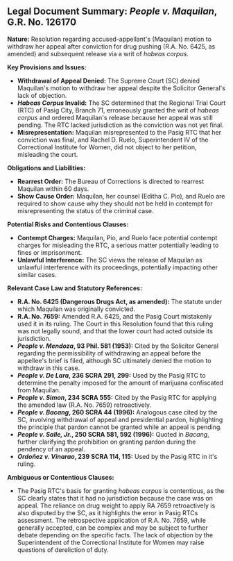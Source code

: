 ## Legal Document Summary: *People v. Maquilan*, G.R. No. 126170

**Nature:** Resolution regarding accused-appellant's (Maquilan) motion to withdraw her appeal after conviction for drug pushing (R.A. No. 6425, as amended) and subsequent release via a writ of *habeas corpus*.

**Key Provisions and Issues:**

*   **Withdrawal of Appeal Denied:** The Supreme Court (SC) denied Maquilan's motion to withdraw her appeal despite the Solicitor General's lack of objection.
*   ***Habeas Corpus* Invalid:** The SC determined that the Regional Trial Court (RTC) of Pasig City, Branch 71, erroneously granted the writ of *habeas corpus* and ordered Maquilan's release because her appeal was still pending. The RTC lacked jurisdiction as the conviction was not yet final.
*   **Misrepresentation:** Maquilan misrepresented to the Pasig RTC that her conviction was final, and Rachel D. Ruelo, Superintendent IV of the Correctional Institute for Women, did not object to her petition, misleading the court.

**Obligations and Liabilities:**

*   **Rearrest Order:** The Bureau of Corrections is directed to rearrest Maquilan within 60 days.
*   **Show Cause Order:** Maquilan, her counsel (Editha C. Pio), and Ruelo are required to show cause why they should not be held in contempt for misrepresenting the status of the criminal case.

**Potential Risks and Contentious Clauses:**

*   **Contempt Charges:** Maquilan, Pio, and Ruelo face potential contempt charges for misleading the RTC, a serious matter potentially leading to fines or imprisonment.
*   **Unlawful Interference:** The SC views the release of Maquilan as unlawful interference with its proceedings, potentially impacting other similar cases.

**Relevant Case Law and Statutory References:**

*   **R.A. No. 6425 (Dangerous Drugs Act, as amended):** The statute under which Maquilan was originally convicted.
*   **R.A. No. 7659:** Amended R.A. 6425, and the Pasig Court mistakenly used it in its ruling. The Court in this Resolution found that this ruling was not legally sound, and that the lower court had acted outside its jurisdiction.
*   ***People v. Mendoza*, 93 Phil. 581 (1953):** Cited by the Solicitor General regarding the permissibility of withdrawing an appeal before the appellee's brief is filed, although SC ultimately denied the motion to withdraw in this case.
*   ***People v. De Lara*, 236 SCRA 291, 299:** Used by the Pasig RTC to determine the penalty imposed for the amount of marijuana confiscated from Maquilan.
*   ***People v. Simon*, 234 SCRA 555:** Cited by the Pasig RTC for applying the amended law (R.A. No. 7659) retroactively.
*   ***People v. Bacang*, 260 SCRA 44 (1996):** Analogous case cited by the SC, involving withdrawal of appeal and presidential pardon, highlighting the principle that pardon cannot be granted while an appeal is pending.
*   ***People v. Salle, Jr.*, 250 SCRA 581, 592 (1996):** Quoted in *Bacang*, further clarifying the prohibition on granting pardon during the pendency of an appeal.
*   ***Ordoñez v. Vinarao*, 239 SCRA 114, 115:** Used by the Pasig RTC in it's ruling.

**Ambiguous or Contentious Clauses:**

* The Pasig RTC's basis for granting *habeas corpus* is contentious, as the SC clearly states that it had no jurisdiction because the case was on appeal. The reliance on drug weight to apply RA 7659 retroactively is also disputed by the SC, as it highlights the error in Pasig RTCs assessment. The retrospective application of R.A. No. 7659, while generally accepted, can be complex and may be subject to further debate depending on the specific facts. The lack of objection by the Superintendent of the Correctional Institute for Women may raise questions of dereliction of duty.
